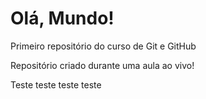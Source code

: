 # Olá, Mundo!
 Primeiro repositório do curso de Git e GitHub

Repositório criado durante uma aula ao vivo!

Teste teste teste teste
